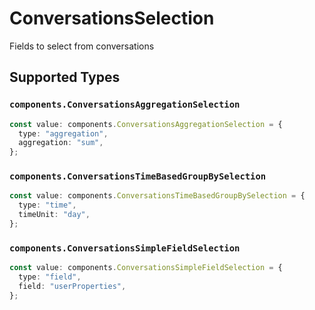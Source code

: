 # ConversationsSelection

Fields to select from conversations


## Supported Types

### `components.ConversationsAggregationSelection`

```typescript
const value: components.ConversationsAggregationSelection = {
  type: "aggregation",
  aggregation: "sum",
};
```

### `components.ConversationsTimeBasedGroupBySelection`

```typescript
const value: components.ConversationsTimeBasedGroupBySelection = {
  type: "time",
  timeUnit: "day",
};
```

### `components.ConversationsSimpleFieldSelection`

```typescript
const value: components.ConversationsSimpleFieldSelection = {
  type: "field",
  field: "userProperties",
};
```

